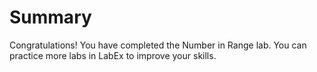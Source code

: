 # Summary

Congratulations! You have completed the Number in Range lab. You can practice more labs in LabEx to improve your skills.
